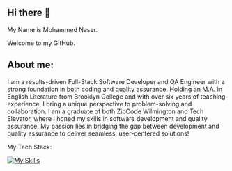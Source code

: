 ## Hi there 👋 
My Name is Mohammed Naser. 

Welcome to my GitHub. 


## About me: 
I am a results-driven Full-Stack Software Developer and QA Engineer with a strong foundation in both coding and quality assurance. Holding an M.A. in English Literature from Brooklyn College and with over six years of teaching experience, I bring a unique perspective to problem-solving and collaboration. I am a graduate of both ZipCode Wilmington and Tech Elevator, where I honed my skills in software development and quality assurance. My passion lies in bridging the gap between development and quality assurance to deliver seamless, user-centered solutions!


My Tech Stack: 

[![My Skills](https://skillicons.dev/icons?i=js,react,ts,html,css,cypress,aws,docker,java,spring,mysql,postgres,postman,ai)](https://skillicons.dev)


